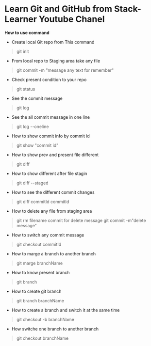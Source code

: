 # Learn Git and GitHub from Stack-Learner Youtube Chanel

**How to use command**

- Create local Git repo from This command
> git init

- From local repo to Staging area take any file 
> git commit -m "message any text for remember"

- Check present condition to your repo
> git status

- See the commit message 
> git log

- See the all commit message in one line
> git log --oneline

- How to show commit info by commit id
> git show "commit id"

- How to show prev and present file different 
> git diff

- How to show different after file stagin
> git diff --staged

- How to see the different commit changes
> git diff commitId commitId

- How to delete any file from staging area
> git rm filename
 commit for delete message
> git commit -m"delete message"

- How to switch any commit message
> git checkout  commitId

- How to marge a branch to another branch
> git marge branchName

- How to know present branch
> git branch

- How to create git branch
> git branch branchName

- How to create a branch and switch it at the same time
> git checkout -b branchName

- How switche one branch to another branch
> git checkout branchName









